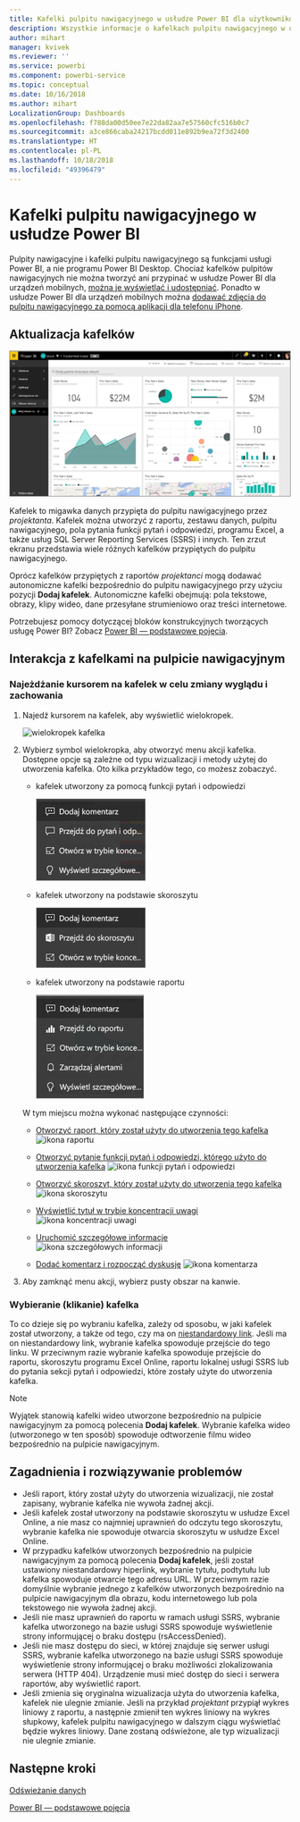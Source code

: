 ```yaml
---
title: Kafelki pulpitu nawigacyjnego w usłudze Power BI dla użytkowników
description: Wszystkie informacje o kafelkach pulpitu nawigacyjnego w usłudze Power BI dla użytkowników. Dotyczy to również kafelków, które są tworzone z poziomu usługi SQL Server Reporting Services (SSRS).
author: mihart
manager: kvivek
ms.reviewer: ''
ms.service: powerbi
ms.component: powerbi-service
ms.topic: conceptual
ms.date: 10/16/2018
ms.author: mihart
LocalizationGroup: Dashboards
ms.openlocfilehash: f788da00d50ee7e22da82aa7e57560cfc516b0c7
ms.sourcegitcommit: a3ce866caba24217bcdd011e892b9ea72f3d2400
ms.translationtype: HT
ms.contentlocale: pl-PL
ms.lasthandoff: 10/18/2018
ms.locfileid: "49396479"
---
```

# <a name="dashboard-tiles-in-power-bi"></a>Kafelki pulpitu nawigacyjnego w usłudze Power BI
Pulpity nawigacyjne i kafelki pulpitu nawigacyjnego są funkcjami usługi Power BI, a nie programu Power BI Desktop. Chociaż kafelków pulpitów nawigacyjnych nie można tworzyć ani przypinać w usłudze Power BI dla urządzeń mobilnych, [można je wyświetlać i udostępniać](mobile/mobile-tiles-in-the-mobile-apps.md). Ponadto w usłudze Power BI dla urządzeń mobilnych można [dodawać zdjęcia do pulpitu nawigacyjnego za pomocą aplikacji dla telefonu iPhone](mobile/mobile-iphone-app-get-started.md).

## <a name="dashboard-tiles"></a>Aktualizacja kafelków
![Pulpit nawigacyjny usługi Power BI](./media/end-user-tiles/power-bi-dashboard.png)

Kafelek to migawka danych przypięta do pulpitu nawigacyjnego przez *projektanta*. Kafelek można utworzyć z raportu, zestawu danych, pulpitu nawigacyjnego, pola pytania funkcji pytań i odpowiedzi, programu Excel, a także usług SQL Server Reporting Services (SSRS) i innych.  Ten zrzut ekranu przedstawia wiele różnych kafelków przypiętych do pulpitu nawigacyjnego.

Oprócz kafelków przypiętych z raportów *projektanci* mogą dodawać autonomiczne kafelki bezpośrednio do pulpitu nawigacyjnego przy użyciu pozycji **Dodaj kafelek**. Autonomiczne kafelki obejmują: pola tekstowe, obrazy, klipy wideo, dane przesyłane strumieniowo oraz treści internetowe.

Potrzebujesz pomocy dotyczącej bloków konstrukcyjnych tworzących usługę Power BI?  Zobacz [Power BI — podstawowe pojęcia](end-user-basic-concepts.md).


## <a name="interacting-with-tiles-on-a-dashboard"></a>Interakcja z kafelkami na pulpicie nawigacyjnym

### <a name="hover-over-a-tile-to-change-the-appearance-and-behavior"></a>Najeżdżanie kursorem na kafelek w celu zmiany wyglądu i zachowania
1. Najedź kursorem na kafelek, aby wyświetlić wielokropek.
   
    ![wielokropek kafelka](./media/end-user-tiles/ellipses_new.png)
2. Wybierz symbol wielokropka, aby otworzyć menu akcji kafelka. Dostępne opcje są zależne od typu wizualizacji i metody użytej do utworzenia kafelka. Oto kilka przykładów tego, co możesz zobaczyć.

    - kafelek utworzony za pomocą funkcji pytań i odpowiedzi
   
        ![ikona wielokropka](./media/end-user-tiles/power-bi-menu1.png)

    - kafelek utworzony na podstawie skoroszytu
   
        ![ikona wielokropka](./media/end-user-tiles/power-bi-menu2.png)

    - kafelek utworzony na podstawie raportu
   
        ![ikona wielokropka](./media/end-user-tiles/power-bi-menu3.png)
   
    W tym miejscu można wykonać następujące czynności:
   
   * [Otworzyć raport, który został użyty do utworzenia tego kafelka ](end-user-reports.md) ![ikona raportu](./media/end-user-tiles/chart-icon.jpg)  
   
   * [Otworzyć pytanie funkcji pytań i odpowiedzi, którego użyto do utworzenia kafelka](end-user-reports.md) ![ikona funkcji pytań i odpowiedzi](./media/end-user-tiles/qna-icon.png)  
   

   * [Otworzyć skoroszyt, który został użyty do utworzenia tego kafelka ](end-user-reports.md) ![ikona skoroszytu](./media/end-user-tiles/power-bi-open-worksheet.png)  
    * [Wyświetlić tytuł w trybie koncentracji uwagi](end-user-focus.md) ![ikona koncentracji uwagi](./media/end-user-tiles/fullscreen-icon.jpg)  
     * [Uruchomić szczegółowe informacje](end-user-insights.md) ![ikona szczegółowych informacji](./media/end-user-tiles/power-bi-insights.png)
    * [Dodać komentarz i rozpocząć dyskusję](end-user-comment.md) ![ikona komentarza](./media/end-user-tiles/comment-icons.png)

3. Aby zamknąć menu akcji, wybierz pusty obszar na kanwie.

### <a name="select-click-a-tile"></a>Wybieranie (klikanie) kafelka
To co dzieje się po wybraniu kafelka, zależy od sposobu, w jaki kafelek został utworzony, a także od tego, czy ma on [niestandardowy link](../service-dashboard-edit-tile.md). Jeśli ma on niestandardowy link, wybranie kafelka spowoduje przejście do tego linku. W przeciwnym razie wybranie kafelka spowoduje przejście do raportu, skoroszytu programu Excel Online, raportu lokalnej usługi SSRS lub do pytania sekcji pytań i odpowiedzi, które zostały użyte do utworzenia kafelka.

> [!NOTE]
> Wyjątek stanowią kafelki wideo utworzone bezpośrednio na pulpicie nawigacyjnym za pomocą polecenia **Dodaj kafelek**. Wybranie kafelka wideo (utworzonego w ten sposób) spowoduje odtworzenie filmu wideo bezpośrednio na pulpicie nawigacyjnym.   
> 
> 

## <a name="considerations-and-troubleshooting"></a>Zagadnienia i rozwiązywanie problemów
* Jeśli raport, który został użyty do utworzenia wizualizacji, nie został zapisany, wybranie kafelka nie wywoła żadnej akcji.
* Jeśli kafelek został utworzony na podstawie skoroszytu w usłudze Excel Online, a nie masz co najmniej uprawnień do odczytu tego skoroszytu, wybranie kafelka nie spowoduje otwarcia skoroszytu w usłudze Excel Online.
* W przypadku kafelków utworzonych bezpośrednio na pulpicie nawigacyjnym za pomocą polecenia **Dodaj kafelek**, jeśli został ustawiony niestandardowy hiperlink, wybranie tytułu, podtytułu lub kafelka spowoduje otwarcie tego adresu URL.  W przeciwnym razie domyślnie wybranie jednego z kafelków utworzonych bezpośrednio na pulpicie nawigacyjnym dla obrazu, kodu internetowego lub pola tekstowego nie wywoła żadnej akcji.
* Jeśli nie masz uprawnień do raportu w ramach usługi SSRS, wybranie kafelka utworzonego na bazie usługi SSRS spowoduje wyświetlenie strony informującej o braku dostępu (rsAccessDenied).
* Jeśli nie masz dostępu do sieci, w której znajduje się serwer usługi SSRS, wybranie kafelka utworzonego na bazie usługi SSRS spowoduje wyświetlenie strony informującej o braku możliwości zlokalizowania serwera (HTTP 404). Urządzenie musi mieć dostęp do sieci i serwera raportów, aby wyświetlić raport.
* Jeśli zmienia się oryginalna wizualizacja użyta do utworzenia kafelka, kafelek nie ulegnie zmianie.  Jeśli na przykład *projektant* przypiął wykres liniowy z raportu, a następnie zmienił ten wykres liniowy na wykres słupkowy, kafelek pulpitu nawigacyjnego w dalszym ciągu wyświetlać będzie wykres liniowy. Dane zostaną odświeżone, ale typ wizualizacji nie ulegnie zmianie.

## <a name="next-steps"></a>Następne kroki
[Odświeżanie danych](../refresh-data.md)

[Power BI — podstawowe pojęcia](end-user-basic-concepts.md)
